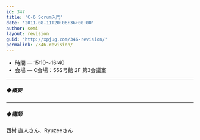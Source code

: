 ```yaml
---
id: 347
title: 'C-6 Scrum入門'
date: '2011-08-11T20:06:36+00:00'
author: semi
layout: revision
guid: 'http://xpjug.com/346-revision/'
permalink: /346-revision/
---
```


- 時間 — 15:10～16:40
- 会場 — C会場：55S号館 2F 第3会議室

---

##### ◆概要

---

##### ◆講師

西村 直人さん、Ryuzeeさん